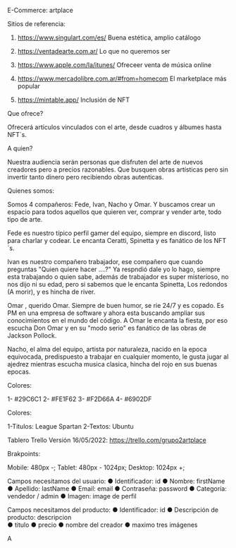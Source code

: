 E-Commerce: artplace

Sitios de referencia:
1. https://www.singulart.com/es/ Buena estética, amplio catálogo

2. https://ventadearte.com.ar/ Lo que no queremos ser

3. https://www.apple.com/la/itunes/ Ofreceer venta de música online

4. https://www.mercadolibre.com.ar/#from=homecom El marketplace más popular

5. https://mintable.app/ Inclusión de NFT

Que ofrece?

Ofrecerá artículos vinculados con el arte, desde cuadros y álbumes hasta NFT´s.

A quien?

Nuestra audiencia serán personas que disfruten del arte de nuevos creadores pero a precios razonables.
Que busquen obras artísticas pero sin invertir tanto dinero pero recibiendo obras autenticas.


Quienes somos:

Somos 4 compañeros: Fede, Ivan, Nacho y Omar.
Y buscamos crear un espacio para todos aquellos que quieren ver, comprar y vender arte, todo tipo de arte.

Fede es nuestro típico perfil gamer del equipo, siempre en discord, listo para charlar y codear. Le encanta Ceratti, Spinetta y es fanático de los NFT´s.

Ivan es nuestro compañero trabajador, ese compañero que cuando preguntas "Quien quiere hacer ....?" Ya respndió dale yo lo hago, siempre esta trabajando o quien sabe, además de trabajador es super misterioso, no nos dijo ni su edad, pero si sabemos que le encanta Spinetta, Los redondos (A morir), y es hincha de river.

Omar , querido Omar. Siempre de buen humor, se rie 24/7 y es copado. Es PM en una empresa de software y ahora esta buscando ampliar sus conocimientos en el mundo del código. A Omar le encanta la fiesta, por eso escucha Don Omar y en su "modo serio" es fanático de las obras de Jackson Pollock.

Nacho, el alma del equipo, artista por naturaleza, nacido en la epoca equivocada, predispuesto a trabajar en cualquier momento, le gusta jugar al ajedrez mientras escucha musica clasica, hincha del rojo en sus buenas epocas.

Colores:

1- #29C6C1
2- #FE1F62
3- #F2D66A
4- #6902DF

Colores:

1-Titulos: League Spartan
2-Textos: Ubuntu

Tablero Trello Versión 16/05/2022:
https://trello.com/grupo2artplace

Brakpoints:

Mobile: 480px -;
Tablet: 480px - 1024px;
Desktop: 1024px +;

Campos necesitamos del usuario:
● Identificador: id
● Nombre: firstName
● Apellido: lastName
● Email: email
● Contraseña: password
● Categoría: vendedor / admin
● Imagen: image de perfil 

Campos necesitamos del producto:
● Identificador: id
● Descripción de producto: descripcion  
● titulo 
● precio 
● nombre del creador 
● maximo tres imágenes 

A